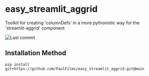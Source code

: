 # easy_streamlit_aggrid
Toolkit for creating 'columnDefs' in a more pythonistic way for the 'streamlit-aggrid' component

![Last commit](https://img.shields.io/github/last-commit/PaulFilms/easy_streamlit_aggrid?label=Último%20commit)


## Installation Method

   ```plaintext
   pip install git+https://github.com/PaulFilms/easy_streamlit_aggrid.git@main
   ```